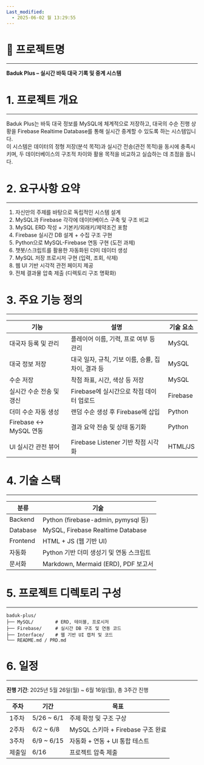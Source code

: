 ```yaml
---
Last_modified:
  - 2025-06-02 월 13:29:55
---
```

# 🧩 프로젝트명
---
**Baduk Plus – 실시간 바둑 대국 기록 및 중계 시스템**

# 1. 프로젝트 개요
---
Baduk Plus는 바둑 대국 정보를 MySQL에 체계적으로 저장하고, 대국의 수순 진행 상황을 Firebase Realtime Database를 통해 실시간 중계할 수 있도록 하는 시스템입니다.  
이 시스템은 데이터의 정형 저장(분석 목적)과 실시간 전송(관전 목적)을 동시에 충족시키며, 두 데이터베이스의 구조적 차이와 활용 목적을 비교하고 실습하는 데 초점을 둡니다.

# 2. 요구사항 요약
---
1. 자신만의 주제를 바탕으로 독립적인 시스템 설계
2. MySQL과 Firebase 각각에 데이터베이스 구축 및 구조 비교
3. MySQL ERD 작성 + 기본키/외래키/제약조건 포함
4. Firebase 실시간 DB 설계 + 수집 구조 구현
5. Python으로 MySQL-Firebase 연동 구현 (도전 과제)
6. 챗봇/스크립트를 활용한 자동화된 더미 데이터 생성
7. MySQL 저장 프로시저 구현 (입력, 조회, 삭제)
8. 웹 UI 기반 시각적 관전 페이지 제공
9. 전체 결과물 압축 제출 (디렉토리 구조 명확화)

# 3. 주요 기능 정의
---

| 기능                        | 설명                                                                 | 기술 요소 |
|-----------------------------|----------------------------------------------------------------------|------------|
| 대국자 등록 및 관리          | 플레이어 이름, 기력, 프로 여부 등 관리                                 | MySQL       |
| 대국 정보 저장              | 대국 일자, 규칙, 기보 이름, 승률, 집차이, 결과 등                      | MySQL       |
| 수순 저장                   | 착점 좌표, 시간, 색상 등 저장                                        | MySQL       |
| 실시간 수순 전송 및 갱신     | Firebase에 실시간으로 착점 데이터 업로드                              | Firebase    |
| 더미 수순 자동 생성         | 랜덤 수순 생성 후 Firebase에 삽입                                     | Python      |
| Firebase ↔ MySQL 연동       | 결과 요약 전송 및 상태 동기화                                        | Python      |
| UI 실시간 관전 뷰어         | Firebase Listener 기반 착점 시각화                                   | HTML/JS     |

# 4. 기술 스택
---

| 분류           | 기술                     |
|----------------|--------------------------|
| Backend        | Python (firebase-admin, pymysql 등) |
| Database       | MySQL, Firebase Realtime Database |
| Frontend       | HTML + JS (웹 기반 UI) |
| 자동화         | Python 기반 더미 생성기 및 연동 스크립트 |
| 문서화         | Markdown, Mermaid (ERD), PDF 보고서 |

# 5. 프로젝트 디렉토리 구성
---
```
baduk-plus/
├── MySQL/        # ERD, 테이블, 프로시저
├── Firebase/     # 실시간 DB 구조 및 연동 코드
├── Interface/    # 웹 기반 UI 캡처 및 코드
└── README.md / PRD.md
```

# 6. 일정
---
**진행 기간**: 2025년 5월 26일(월) ~ 6월 16일(월), 총 3주간 진행

| 주차         | 기간               | 목표 |
|--------------|--------------------|------|
| 1주차        | 5/26 ~ 6/1         | 주제 확정 및 구조 구상 |
| 2주차        | 6/2  ~ 6/8         | MySQL 스키마 + Firebase 구조 완료 |
| 3주차        | 6/9  ~ 6/15        | 자동화 + 연동 + UI 통합 테스트 |
| 제출일       | 6/16               | 프로젝트 압축 제출 |

